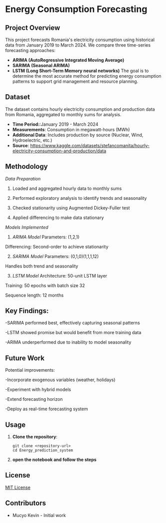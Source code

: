 # Energy Consumption Forecasting 

## Project Overview

This project forecasts Romania's electricity consumption using historical data from January 2019 to March 2024. We compare three time-series forecasting approaches:
- **ARIMA (AutoRegressive Integrated Moving Average)**
- **SARIMA (Seasonal ARIMA)**
- **LSTM (Long Short-Term Memory neural networks)**
The goal is to determine the most accurate method for predicting energy consumption patterns to support grid management and resource planning.

## Dataset

The dataset contains hourly electricity consumption and production data from Romania, aggregated to monthly sums for analysis.

- **Time Period:**:January 2019 - March 2024
- **Measurements**: Consumption in megawatt-hours (MWh)
- **Additional Data**:  Includes production by source (Nuclear, Wind, Hydroelectric, etc.)
- **Source**: https://www.kaggle.com/datasets/stefancomanita/hourly-electricity-consumption-and-production/data


## Methodology

*Data Preparation*
  1. Loaded and aggregated hourly data to monthly sums

  2. Performed exploratory analysis to identify trends and seasonality

  3. Checked stationarity using Augmented Dickey-Fuller test

  4. Applied differencing to make data stationary

*Models Implemented*

1. *ARIMA Model*
Parameters: (1,2,1)

Differencing: Second-order to achieve stationarity

2. *SARIMA Model*
Parameters: (0,1,0)(1,1,1,12)

Handles both trend and seasonality

3. *LSTM Model*
Architecture: 50-unit LSTM layer

Training: 50 epochs with batch size 32

Sequence length: 12 months

## Key Findings:

-SARIMA performed best, effectively capturing seasonal patterns

-LSTM showed promise but would benefit from more training data

-ARIMA underperformed due to inability to model seasonality

## Future Work

Potential improvements:

-Incorporate exogenous variables (weather, holidays)

-Experiment with hybrid models

-Extend forecasting horizon

-Deploy as real-time forecasting system

## Usage

1. **Clone the repository**:
   ```
   git clone <repository-url>
   cd Energy_prediction_system
   ```

2. **open the notebook and follow the steps**
   

## License

[MIT License](LICENSE)

## Contributors

- Mucyo Kevin - Initial work 